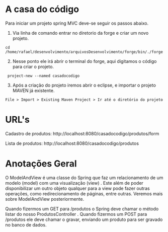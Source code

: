 # A casa do código

Para iniciar um projeto spring MVC deve-se seguir os passos abaixo.

1) Via linha de comando entrar no diretorio da forge e criar um novo projeto.

``` cd /home/rafael/desenvolvimento/arquivosDesenvolvimento/forge/bin/./forge ```

2) Nesse ponto ele irá abrir o terminal do forge, aqui digitamos o código para criar o projeto.

``` project-new --named casadocodigo```

3) Após a criação do projeto iremos abrir o eclipse, e importar o projeto MAVEN já existente.

``` File > Import > Existing Maven Project > Ir até o diretório do projeto ```

# URL's

Cadastro de produtos: http://localhost:8080/casadocodigo/produtos/form

Lista de produtos: http://localhost:8080/casadocodigo/produtos

# Anotações Geral
O ModelAndView é uma classe do Spring que faz um relacionamento de um modelo (model) com uma visualização (view) . Este além de poder disponibilizar um outro objeto qualquer para a view pode fazer outras operações, como redirecionamento de páginas, entre outras. Veremos mais sobre ModelAndView posteriormente.

Quando fizermos um GET para /produtos o Spring deve chamar o método listar do nosso ProdutosController . Quando fizermos um POST para /produtos ele deve chamar o gravar, enviando um produto para ser gravado no banco de dados.
